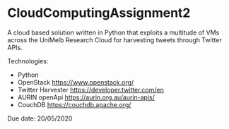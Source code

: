 # CloudComputingAssignment2

A cloud based solution written in Python that exploits a multitude of VMs across the UniMelb Research Cloud for harvesting tweets through Twitter APIs.

Technologies:
- Python
- OpenStack https://www.openstack.org/
- Twitter Harvester https://developer.twitter.com/en
- AURIN openApi https://aurin.org.au/aurin-apis/
- CouchDB https://couchdb.apache.org/

Due date:
20/05/2020
